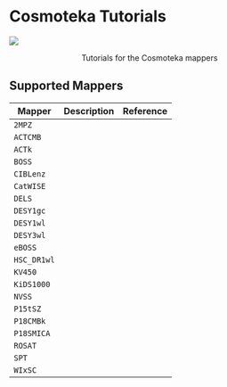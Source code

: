 # Cosmoteka Tutorials
![](https://raw.githubusercontent.com/JaimeRZP/Cosmoteka_tutorials/master/docs/src/assets/cosmoteka_logo.png)
<p align="center"> Tutorials for the Cosmoteka mappers </p>

## Supported Mappers

| Mapper         | Description | Reference 
| -----------    | ----------- | ----------- 
| ```2MPZ```     |             |
| ```ACTCMB```   |             |
| ```ACTk```     |             |
| ```BOSS```     |             |
| ```CIBLenz```  |             | 
| ```CatWISE```  |             |
| ```DELS```     |             |
| ```DESY1gc```  |             |
| ```DESY1wl```  |             |
| ```DESY3wl```  |             |
| ```eBOSS```    |             | 
| ```HSC_DR1wl```|             |
| ```KV450```    |             |
| ```KiDS1000``` |             |
| ```NVSS```     |             |
| ```P15tSZ```   |             |
| ```P18CMBk```  |             |
| ```P18SMICA``` |             |
| ```ROSAT```    |             |
| ```SPT```      |             |
| ```WIxSC```    |             |
